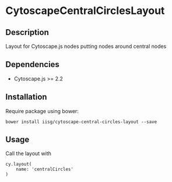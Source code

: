 # CytoscapeCentralCirclesLayout

## Description
Layout for Cytoscape.js nodes putting nodes around central nodes

## Dependencies
 * Cytoscape.js >= 2.2
 
## Installation
Require package using bower:

```
bower install iisg/cytoscape-central-circles-layout --save
```

## Usage
Call the layout with
```
cy.layout(
    name: 'centralCircles'
)
```
